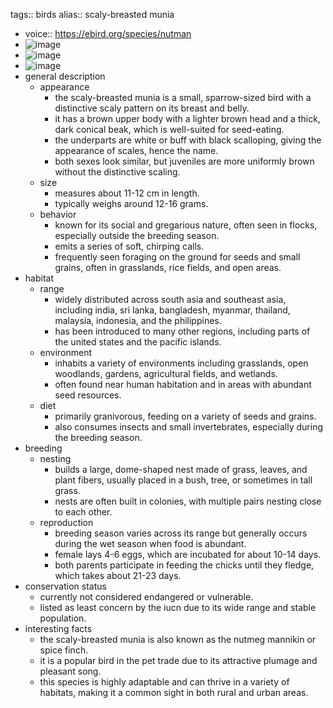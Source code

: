 tags:: birds
alias:: scaly-breasted munia

- voice:: https://ebird.org/species/nutman
- ![image](https://ipfs.io/ipfs/QmXPDnz1m6eo5hXrmi5DYrKTwx5EaLnu9Ro6n6p3Z2drkF)
- ![image](https://ipfs.io/ipfs/QmdzBtSVRNUF7vDV6JKo2jHLTMvKLdtcqXKrcdgp5JfsUx)
- ![image](https://ipfs.io/ipfs/QmR1nSrtX1usSmFZUDrWhiQnrL4tisySaMa7qNRfp9gwci)
- general description
	- appearance
		- the scaly-breasted munia is a small, sparrow-sized bird with a distinctive scaly pattern on its breast and belly.
		- it has a brown upper body with a lighter brown head and a thick, dark conical beak, which is well-suited for seed-eating.
		- the underparts are white or buff with black scalloping, giving the appearance of scales, hence the name.
		- both sexes look similar, but juveniles are more uniformly brown without the distinctive scaling.
	- size
		- measures about 11-12 cm in length.
		- typically weighs around 12-16 grams.
	- behavior
		- known for its social and gregarious nature, often seen in flocks, especially outside the breeding season.
		- emits a series of soft, chirping calls.
		- frequently seen foraging on the ground for seeds and small grains, often in grasslands, rice fields, and open areas.
- habitat
	- range
		- widely distributed across south asia and southeast asia, including india, sri lanka, bangladesh, myanmar, thailand, malaysia, indonesia, and the philippines.
		- has been introduced to many other regions, including parts of the united states and the pacific islands.
	- environment
		- inhabits a variety of environments including grasslands, open woodlands, gardens, agricultural fields, and wetlands.
		- often found near human habitation and in areas with abundant seed resources.
	- diet
		- primarily granivorous, feeding on a variety of seeds and grains.
		- also consumes insects and small invertebrates, especially during the breeding season.
- breeding
	- nesting
		- builds a large, dome-shaped nest made of grass, leaves, and plant fibers, usually placed in a bush, tree, or sometimes in tall grass.
		- nests are often built in colonies, with multiple pairs nesting close to each other.
	- reproduction
		- breeding season varies across its range but generally occurs during the wet season when food is abundant.
		- female lays 4-6 eggs, which are incubated for about 10-14 days.
		- both parents participate in feeding the chicks until they fledge, which takes about 21-23 days.
- conservation status
	- currently not considered endangered or vulnerable.
	- listed as least concern by the iucn due to its wide range and stable population.
- interesting facts
	- the scaly-breasted munia is also known as the nutmeg mannikin or spice finch.
	- it is a popular bird in the pet trade due to its attractive plumage and pleasant song.
	- this species is highly adaptable and can thrive in a variety of habitats, making it a common sight in both rural and urban areas.